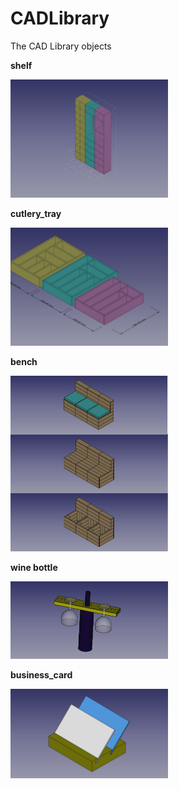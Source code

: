# CADLibrary

The CAD Library objects

**shelf**

<img border="0" width="50%" src="https://raw.githubusercontent.com/badele/CADLibrary/master/freecad/shelf/sample.png"/>
<br/>

**cutlery_tray**

<img border="0" width="50%" height src="https://raw.githubusercontent.com/badele/CADLibrary/master/freecad/cutlery_tray/sample.png"/>
<br/>

**bench**

<img border="0" width="50%" height src="https://raw.githubusercontent.com/badele/CADLibrary/master/freecad/bench_generator/sample.png"/>
<br/>

**wine bottle**


<img border="0" width="50%" height src="https://raw.githubusercontent.com/badele/CADLibrary/master/freecad/wine_bottle_holder/wine_bottle_holder.png"/>
<br/>


**business_card**


<img border="0" width="50%" height src="https://raw.githubusercontent.com/badele/CADLibrary/master/freecad/business_card_holder/business_card_holder.png"/>
<br/>


